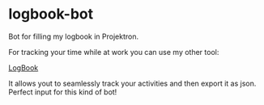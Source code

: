 # logbook-bot

Bot for filling my logbook in Projektron.

For tracking your time while at work you can use my other tool:

[LogBook](http://logbook.com.s3-website.eu-central-1.amazonaws.com/)

It allows yout to seamlessly track your activities and then export it as json.
Perfect input for this kind of bot!
